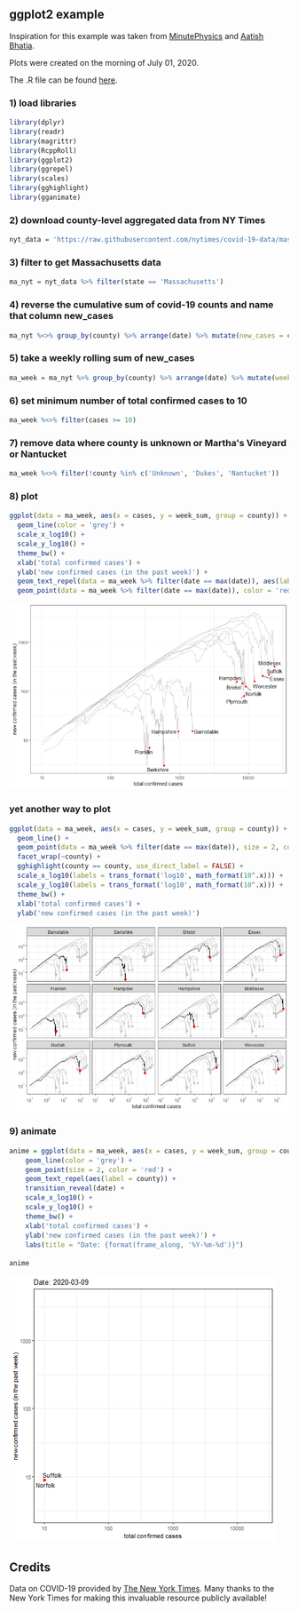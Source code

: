 ## ggplot2 example

Inspiration for this example was taken from [MinutePhysics](https://www.youtube.com/watch?v=54XLXg4fYsc) and [Aatish Bhatia](http://aatishb.com/covidtrends/).

Plots were created on the morning of July 01, 2020.

The .R file can be found [here](https://github.com/jmhatch/R-Shiny-Working-Group/blob/master/materials/ggplot2_example/R/ggplot2_example.R).

### 1) load libraries
```R
library(dplyr)
library(readr)
library(magrittr)
library(RcppRoll)
library(ggplot2)
library(ggrepel)
library(scales)
library(gghighlight)
library(gganimate)
```

### 2) download county-level aggregated data from NY Times
```R
nyt_data = 'https://raw.githubusercontent.com/nytimes/covid-19-data/master/us-counties.csv' %>% url %>% read_csv
```

### 3) filter to get Massachusetts data
```R
ma_nyt = nyt_data %>% filter(state == 'Massachusetts')
```

### 4) reverse the cumulative sum of covid-19 counts and name that column new_cases
```R
ma_nyt %<>% group_by(county) %>% arrange(date) %>% mutate(new_cases = c(cases[1], diff(cases))) %>% ungroup()
```

### 5) take a weekly rolling sum of new_cases
```R
ma_week = ma_nyt %>% group_by(county) %>% arrange(date) %>% mutate(week_sum = RcppRoll::roll_sum(new_cases, 7, align = 'right', fill = NA)) %>% ungroup()
```

### 6) set minimum number of total confirmed cases to 10
```R
ma_week %<>% filter(cases >= 10)
```

### 7) remove data where county is unknown or Martha's Vineyard or Nantucket
```R
ma_week %<>% filter(!county %in% c('Unknown', 'Dukes', 'Nantucket'))
```

### 8) plot
```R
ggplot(data = ma_week, aes(x = cases, y = week_sum, group = county)) +
  geom_line(color = 'grey') +
  scale_x_log10() +
  scale_y_log10() +
  theme_bw() +
  xlab('total confirmed cases') + 
  ylab('new confirmed cases (in the past week)') + 
  geom_text_repel(data = ma_week %>% filter(date == max(date)), aes(label = county)) +
  geom_point(data = ma_week %>% filter(date == max(date)), color = 'red') 
```

![Image of ggplot2 Example Plot 1](./plots/ggplot2_example_plot_1.png)

### yet another way to plot
```R
ggplot(data = ma_week, aes(x = cases, y = week_sum, group = county)) +
  geom_line() + 
  geom_point(data = ma_week %>% filter(date == max(date)), size = 2, color = 'red') +
  facet_wrap(~county) + 
  gghighlight(county == county, use_direct_label = FALSE) +
  scale_x_log10(labels = trans_format('log10', math_format(10^.x))) +
  scale_y_log10(labels = trans_format('log10', math_format(10^.x))) +
  theme_bw() +
  xlab('total confirmed cases') + 
  ylab('new confirmed cases (in the past week)')
```

![Image of ggplot2 Example Plot 2](./plots/ggplot2_example_plot_2.png)

### 9) animate
```R
anime = ggplot(data = ma_week, aes(x = cases, y = week_sum, group = county)) + 
    geom_line(color = 'grey') +
    geom_point(size = 2, color = 'red') +
    geom_text_repel(aes(label = county)) +
    transition_reveal(date) +
    scale_x_log10() +
    scale_y_log10() +
    theme_bw() +
    xlab('total confirmed cases') + 
    ylab('new confirmed cases (in the past week)') + 
    labs(title = "Date: {format(frame_along, '%Y-%m-%d')}")

anime
```

![GIF of ggplot2 Example Plot 2](./plots/ggplot2_example_animation.gif)

## Credits
Data on COVID-19 provided by [The New York Times](https://github.com/nytimes/covid-19-data). Many thanks to the New York Times for making this invaluable resource publicly available!
